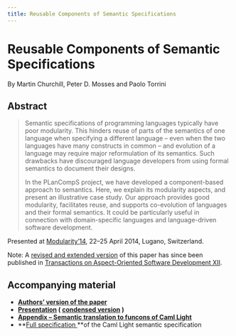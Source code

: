 ```yaml
---
title: Reusable Components of Semantic Specifications
---
```


# Reusable Components of Semantic Specifications

By Martin Churchill, Peter D. Mosses and Paolo Torrini

## Abstract

> Semantic specifications of programming languages typically have poor modularity. This hinders reuse of parts of the semantics of one language when specifying a different language – even when the two languages have many constructs in common – and evolution of a language may require major reformulation of its semantics. Such drawbacks have discouraged language developers from using formal semantics to document their designs.
>
> In the PLanCompS project, we have developed a component-based approach to semantics. Here, we explain its modularity aspects, and present an illustrative case study. Our approach provides good modularity, facilitates reuse, and supports co-evolution of languages and their formal semantics. It could be particularly useful in connection with domain-specific languages and language-driven software development.

Presented at [Modularity’14](https://aosd.net/2014/), 22–25 April 2014, Lugano, Switzerland.

Note: A [revised and extended version](/pubs/taosd2015/) of this paper has since been published in [Transactions on Aspect-Oriented Software Development XII](https://dx.doi.org/10.1007/978-3-662-46734-3_4).

## Accompanying material

- **[Authors’ version of the paper](/files/2014/04/Mod14CMT.pdf)**
- **[Presentation](/files/2013/10/modularity14-presentation.pdf) ( [condensed version](/files/2013/10/modularity14-condensed.pdf) )**
- **[Appendix – Semantic translation to funcons of ](/files/2014/04/MV2014.pdf)[Caml Light](https://caml.inria.fr/caml-light/)**
- **[Full specification ](/files/2013/10/caml-light.zip)**of the Caml Light semantic specification
